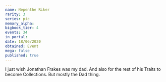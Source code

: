 ```yaml
---
name: Nepenthe Riker
rarity: 3
series: pic
memory_alpha:
bigbook_tier: 4
events: 34
in_portal:
date: 18/06/2020
obtained: Event
mega: false
published: true
---
```


I just wish Jonathan Frakes was my dad. And also for the rest of his Traits to become Collections. But mostly the Dad thing.
